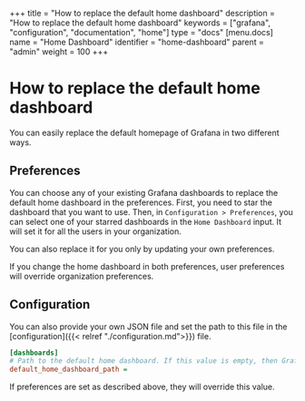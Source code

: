 +++
title = "How to replace the default home dashboard"
description = "How to replace the default home dashboard"
keywords = ["grafana", "configuration", "documentation", "home"]
type = "docs"
[menu.docs]
name = "Home Dashboard"
identifier = "home-dashboard"
parent = "admin"
weight = 100
+++

# How to replace the default home dashboard

You can easily replace the default homepage of Grafana in two different ways.

## Preferences

You can choose any of your existing Grafana dashboards to replace the default home dashboard in the preferences. First, you need to star the dashboard that you want to use. Then, in `Configuration > Preferences`, you can select one of your starred dashboards in the `Home Dashboard` input. It will set it for all the users in your organization.

You can also replace it for you only by updating your own preferences.

If you change the home dashboard in both preferences, user preferences will override organization preferences. 


## Configuration

You can also provide your own JSON file and set the path to this file in the [configuration]({{< relref "./configuration.md">}}) file.

```ini
[dashboards]
# Path to the default home dashboard. If this value is empty, then Grafana uses StaticRootPath + "dashboards/home.json"
default_home_dashboard_path =
```

If preferences are set as described above, they will override this value.
